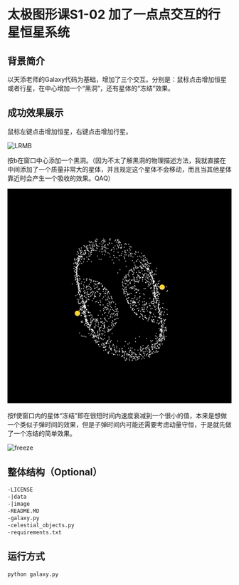 # 太极图形课S1-02 加了一点点交互的行星恒星系统

## 背景简介
以天添老师的Galaxy代码为基础，增加了三个交互。分别是：鼠标点击增加恒星或者行星，在中心增加一个“黑洞”，还有星体的“冻结”效果。

## 成功效果展示
鼠标左键点击增加恒星，右键点击增加行星。

![LRMB](./images/LRMB.gif)

按b在窗口中心添加一个黑洞。（因为不太了解黑洞的物理描述方法，我就直接在中间添加了一个质量非常大的星体，并且规定这个星体不会移动，而且当其他星体靠近时会产生一个吸收的效果。QAQ）

![BlackHole](./images/Blackhole.gif)

按f使窗口内的星体“冻结”即在很短时间内速度衰减到一个很小的值，本来是想做一个类似子弹时间的效果，但是子弹时间内可能还需要考虑动量守恒，于是就先做了一个冻结的简单效果。

![freeze](./images/freeze.gif)

## 整体结构（Optional）

```
-LICENSE
-|data
-|image
-README.MD
-galaxy.py
-celestial_objects.py
-requirements.txt
```

## 运行方式 
 `python galaxy.py`
